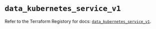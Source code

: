 # `data_kubernetes_service_v1`

Refer to the Terraform Registory for docs: [`data_kubernetes_service_v1`](https://www.terraform.io/docs/providers/kubernetes/d/service_v1).
